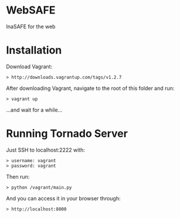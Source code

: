 WebSAFE
=======
InaSAFE for the web

Installation
============
Download Vagrant:

    > http://downloads.vagrantup.com/tags/v1.2.7

After downloading Vagrant, navigate to the root of this folder and run:

    > vagrant up

...and wait for a while...

Running Tornado Server
======================
Just SSH to localhost:2222 with:

    > username: vagrant
    > password: vagrant

Then run:

    > python /vagrant/main.py
    
And you can access it in your browser through:

    > http://localhost:8000